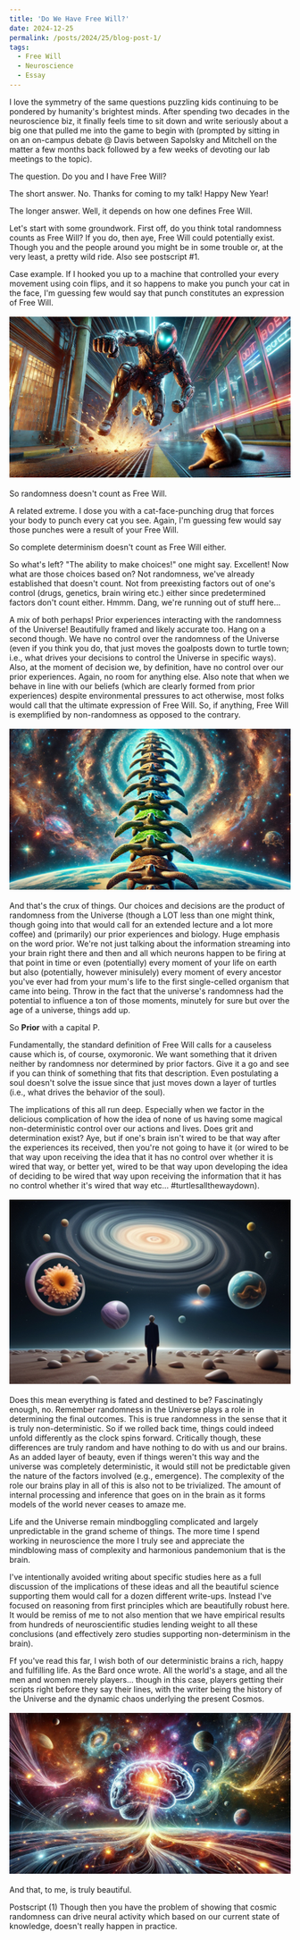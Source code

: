```yaml
---
title: 'Do We Have Free Will?'
date: 2024-12-25
permalink: /posts/2024/25/blog-post-1/
tags:
  - Free Will
  - Neuroscience
  - Essay
---
```

I love the symmetry of the same questions puzzling kids continuing to be pondered by humanity's brightest minds. After spending two decades in the neuroscience biz, it finally feels time to sit down and write seriously about a big one that pulled me into the game to begin with (prompted by sitting in on an on-campus debate @ Davis between Sapolsky and Mitchell on the matter a few months back followed by a few weeks of devoting our lab meetings to the topic).

The question. Do you and I have Free Will?

The short answer. No. Thanks for coming to my talk! Happy New Year!

The longer answer. Well, it depends on how one defines Free Will. 

Let's start with some groundwork. First off, do you think total randomness counts as Free Will? If you do, then aye, Free Will could potentially exist. Though you and the people around you might be in some trouble or, at the very least, a pretty wild ride. Also see postscript #1.

Case example. If I hooked you up to a machine that controlled your every movement using coin flips, and it so happens to make you punch your cat in the face, I'm guessing few would say that punch constitutes an expression of Free Will. 
<br/><br/>
<img src='/images/robotpunch.jpg'>
<br/><br/>
So randomness doesn't count as Free Will.

A related extreme. I dose you with a cat-face-punching drug that forces your body to punch every cat you see. Again, I'm guessing few would say those punches were a result of your Free Will.

So complete determinism doesn't count as Free Will either.

So what's left? "The ability to make choices!" one might say. Excellent! Now what are those choices based on? Not randomness, we've already established that doesn't count. Not from preexisting factors out of one's control (drugs, genetics, brain wiring etc.) either since predetermined factors don't count either. Hmmm. Dang, we're running out of stuff here... 

A mix of both perhaps! Prior experiences interacting with the randomness of the Universe! Beautifully framed and likely accurate too. Hang on a second though. We have no control over the randomness of the Universe (even if you think you do, that just moves the goalposts down to turtle town; i.e., what drives your decisions to control the Universe in specific ways). Also, at the moment of decision we, by definition, have no control over our prior experiences. Again, no room for anything else. Also note that when we behave in line with our beliefs (which are clearly formed from prior experiences) despite environmental pressures to act otherwise, most folks would call that the ultimate expression of Free Will. So, if anything, Free Will is exemplified by non-randomness as opposed to the contrary.
<br/><br/>
<img src='/images/turtles.jpg'>
<br/><br/>
And that's the crux of things. Our choices and decisions are the product of randomness from the Universe (though a LOT less than one might think, though going into that would call for an extended lecture and a lot more coffee) and (primarily) our prior experiences and biology. Huge emphasis on the word prior. We're not just talking about the information streaming into your brain right there and then and all which neurons happen to be firing at that point in time or even (potentially) every moment of your life on earth but also (potentially, however minisulely) every moment of every ancestor you've ever had from your mum's life to the first single-celled organism that came into being. Throw in the fact that the universe's randomness had the potential to influence a ton of those moments, minutely for sure but over the age of a universe, things add up.

So **Prior** with a capital P. 

Fundamentally, the standard definition of Free Will calls for a causeless cause which is, of course, oxymoronic. We want something that it driven neither by randomness nor determined by prior factors. Give it a go and see if you can think of something that fits that description. Even postulating a soul doesn't solve the issue since that just moves down a layer of turtles (i.e., what drives the behavior of the soul).

The implications of this all run deep. Especially when we factor in the delicious complication of how the idea of none of us having some magical non-deterministic control over our actions and lives. Does grit and determination exist? Aye, but if one's brain isn't wired to be that way after the experiences its received, then you're not going to have it (or wired to be that way upon receiving the idea that it has no control over whether it is wired that way, or better yet, wired to be that way upon developing the idea of deciding to be wired that way upon receiving the information that it has no control whether it's wired that way etc… #turtlesallthewaydown).
<br/><br/>
<img src='/images/universetime.jpg'>
<br/><br/>
Does this mean everything is fated and destined to be? Fascinatingly enough, no. Remember randomness in the Universe plays a role in determining the final outcomes. This is true randomness in the sense that it is truly non-deterministic. So if we rolled back time, things could indeed unfold differently as the clock spins forward. Critically though, these differences are truly random and have nothing to do with us and our brains. As an added layer of beauty, even if things weren't this way and the universe was completely deterministic, it would still not be predictable given the nature of the factors involved (e.g., emergence). The complexity of the role our brains play in all of this is also not to be trivialized. The amount of internal processing and inference that goes on in the brain as it forms models of the world never ceases to amaze me.

Life and the Universe remain mindboggling complicated and largely unpredictable in the grand scheme of things. The more time I spend working in neuroscience the more I truly see and appreciate the mindblowing mass of complexity and harmonious pandemonium that is the brain. 

I've intentionally avoided writing about specific studies here as a full discussion of the implications of these ideas and all the beautiful science supporting them would call for a dozen different write-ups. Instead I've focused on reasoning from first principles which are beautifully robust here. It would be remiss of me to not also mention that we have empirical results from hundreds of neuroscientific studies lending weight to all these conclusions (and effectively zero studies supporting non-determinism in the brain).

Ff you've read this far, I wish both of our deterministic brains a rich, happy and fulfilling life. As the Bard once wrote. All the world's a stage, and all the men and women merely players… though in this case, players getting their scripts right before they say their lines, with the writer being the history of the Universe and the dynamic chaos underlying the present Cosmos.
<br/><br/>
<img src='/images/cosmosbrain.jpg'>
<br/><br/>
And that, to me, is truly beautiful.

Postscript
(1) Though then you have the problem of showing that cosmic randomness can drive neural activity which based on our current state of knowledge, doesn't really happen in practice.
